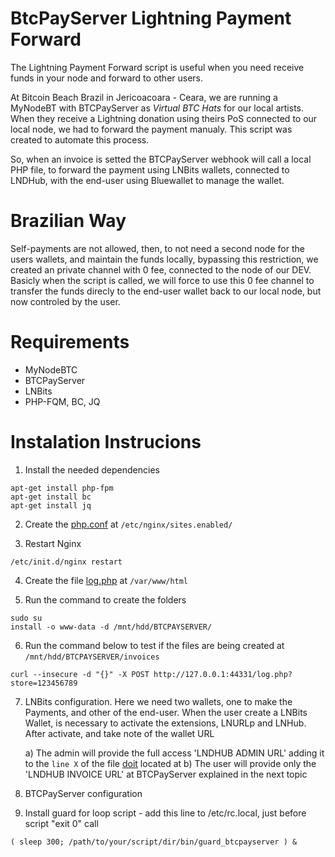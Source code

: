# BtcPayServer Lightning Payment Forward
The Lightning Payment Forward script is useful when you need receive funds in your node and forward to other users. 

At Bitcoin Beach Brazil in Jericoacoara - Ceara, we are running a MyNodeBT with BTCPayServer as *Virtual BTC Hats* for our local artists. When they receive a Lightning donation using theirs PoS connected to our local node, we had to forward the payment manualy. This script was created to automate this process. 

So, when an invoice is setted the BTCPayServer webhook will call a local PHP file, to forward the payment using LNBits wallets, connected to LNDHub, with the end-user using Bluewallet to manage the wallet.

# Brazilian Way
Self-payments are not allowed, then, to not need a second node for the users wallets, and maintain the funds locally, bypassing this restriction, we created an private channel with 0 fee, connected to the node of our DEV. Basicly when the script is called, we will force to use this 0 fee channel to transfer the funds direcly to the end-user wallet back to our local node, but now controled by the user. 

# Requirements
 - MyNodeBTC
 - BTCPayServer
 - LNBits
 - PHP-FQM, BC, JQ 

# Instalation Instrucions
1) Install the needed dependencies
```
apt-get install php-fpm
apt-get install bc
apt-get install jq  
```

2) Create the [php.conf](https://github.com/BitcoinBeachBR/LNBits-Payment-Forward/blob/main/fs/etc/nginx/sites.enabled/php.conf) at ```/etc/nginx/sites.enabled/```

3) Restart Nginx
```
/etc/init.d/nginx restart
```

4) Create the file [log.php](https://github.com/BitcoinBeachBR/LNBits-Payment-Forward/blob/main/fs/var/www/html/log.php) at ```/var/www/html```

5) Run the command to create the folders
```
sudo su
install -o www-data -d /mnt/hdd/BTCPAYSERVER/
```

6) Run the command below to test if the files are being created at ```/mnt/hdd/BTCPAYSERVER/invoices```
```
curl --insecure -d "{}" -X POST http://127.0.0.1:44331/log.php?store=123456789
```

7) LNBits configuration. Here we need two wallets, one to make the Payments, and other of the end-user. When the user create a LNBits Wallet, is necessary to activate the extensions, LNURLp and LNHub. After activate, and take note of the wallet URL

   a) The admin will provide the full access 'LNDHUB ADMIN URL' adding it to the ```line X``` of the file [doit](#) located at 
   b) The user will provide only the 'LNDHUB INVOICE URL' at BTCPayServer explained in the next topic


8) BTCPayServer configuration

9) Install guard for loop script - add this line to /etc/rc.local, just before script "exit 0" call
```
( sleep 300; /path/to/your/script/dir/bin/guard_btcpayserver ) &
```
 



